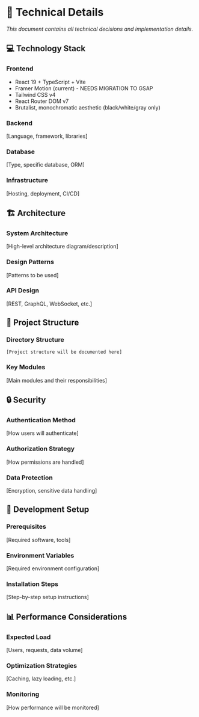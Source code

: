 # 🔧 Technical Details

_This document contains all technical decisions and implementation details._

## 💻 Technology Stack

### Frontend

- React 19 + TypeScript + Vite
- Framer Motion (current) - NEEDS MIGRATION TO GSAP
- Tailwind CSS v4
- React Router DOM v7
- Brutalist, monochromatic aesthetic (black/white/gray only)

### Backend

[Language, framework, libraries]

### Database

[Type, specific database, ORM]

### Infrastructure

[Hosting, deployment, CI/CD]

## 🏗️ Architecture

### System Architecture

[High-level architecture diagram/description]

### Design Patterns

[Patterns to be used]

### API Design

[REST, GraphQL, WebSocket, etc.]

## 📁 Project Structure

### Directory Structure

```
[Project structure will be documented here]
```

### Key Modules

[Main modules and their responsibilities]

## 🔒 Security

### Authentication Method

[How users will authenticate]

### Authorization Strategy

[How permissions are handled]

### Data Protection

[Encryption, sensitive data handling]

## 🚀 Development Setup

### Prerequisites

[Required software, tools]

### Environment Variables

[Required environment configuration]

### Installation Steps

[Step-by-step setup instructions]

## 📊 Performance Considerations

### Expected Load

[Users, requests, data volume]

### Optimization Strategies

[Caching, lazy loading, etc.]

### Monitoring

[How performance will be monitored]
